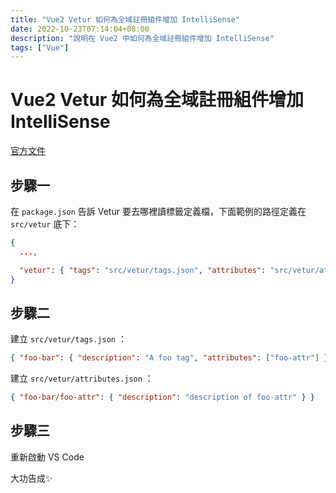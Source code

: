 ```yaml
---
title: "Vue2 Vetur 如何為全域註冊組件增加 IntelliSense"
date: 2022-10-23T07:14:04+08:00
description: "說明在 Vue2 中如何為全域註冊組件增加 IntelliSense"
tags: ["Vue"]
---
```


# Vue2 Vetur 如何為全域註冊組件增加 IntelliSense
[官方文件](https://vuejs.github.io/vetur/guide/component-data.html#workspace-component-data)

## 步驟一
在 `package.json` 告訴 Vetur 要去哪裡讀標籤定義檔，下面範例的路徑定義在 `src/vetur` 底下：
```json
{
  ...,

  "vetur": { "tags": "src/vetur/tags.json", "attributes": "src/vetur/attributes.json" }
}
```

## 步驟二
建立 `src/vetur/tags.json` ：
```json
{ "foo-bar": { "description": "A foo tag", "attributes": ["foo-attr"] } }
```
建立 `src/vetur/attributes.json` ：
```json
{ "foo-bar/foo-attr": { "description": "description of foo-attr" } }
```
## 步驟三
重新啟動 VS Code

大功告成✨
